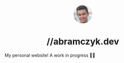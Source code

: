 <p align="center">
  <img alt="Gatsby" src="/src/assets/headshot.png" width="60" style="border-radius: 50%" />
</p>
<h1 align="center">
  //abramczyk.dev
</h1>

My personal website! A work in progress 👷‍♂️
